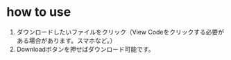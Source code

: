# how to use
1. ダウンロードしたいファイルをクリック（View Codeをクリックする必要がある場合があります。スマホなど。）
2. Downloadボタンを押せばダウンロード可能です。
